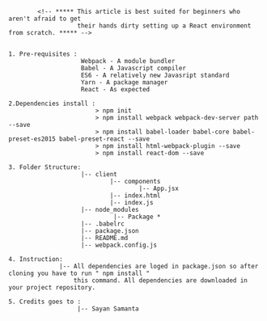 

            <!-- ***** This article is best suited for beginners who aren't afraid to get
                       their hands dirty setting up a React environment from scratch. ***** -->


    1. Pre-requisites : 
                        Webpack - A module bundler
                        Babel - A Javascript compiler
                        ES6 - A relatively new Javasript standard
                        Yarn - A package manager
                        React - As expected

    2.Dependencies install : 
                            > npm init
                            > npm install webpack webpack-dev-server path --save
                            > npm install babel-loader babel-core babel-preset-es2015 babel-preset-react --save
                            > npm install html-webpack-plugin --save
                            > npm install react-dom --save

    3. Folder Structure:
                        |-- client
                                |-- components
                                        |-- App.jsx
                                |-- index.html
                                |-- index.js
                        |-- node_modules
                                 |-- Package *
                        |-- .babelrc
                        |-- package.json
                        |-- README.md
                        |-- webpack.config.js

    4. Instruction: 
                  |-- All dependencies are loged in package.json so after cloning you have to run " npm install " 
                      this command. All dependencies are downloaded in your project repository. 

    5. Credits goes to : 
                       |-- Sayan Samanta

